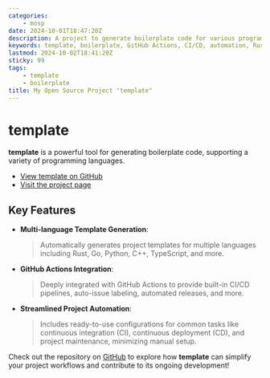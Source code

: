 ```yaml
---
categories:
    - mosp
date: 2024-10-01T18:47:20Z
description: A project to generate boilerplate code for various programming languages with deep GitHub Actions integration
keywords: template, boilerplate, GitHub Actions, CI/CD, automation, Rust, Go, Python, C++, CXX, CUDA, TypeScript
lastmod: 2024-10-02T18:41:20Z
sticky: 99
tags:
    - template
    - boilerplate
title: My Open Source Project "template"
---
```




# template

**template** is a powerful tool for generating boilerplate code, supporting a variety of programming languages.

- [View template on GitHub](https://github.com/x-pt/template)
- [Visit the project page](https://x-pt.github.io)

## Key Features

- **Multi-language Template Generation**:
    > Automatically generates project templates for multiple languages including Rust, Go, Python, C++, TypeScript, and more.
- **GitHub Actions Integration**:
    > Deeply integrated with GitHub Actions to provide built-in CI/CD pipelines, auto-issue labeling, automated releases, and more.
- **Streamlined Project Automation**:
    > Includes ready-to-use configurations for common tasks like continuous integration (CI), continuous deployment (CD), and project maintenance, minimizing manual setup.

Check out the repository on [GitHub](https://github.com/x-pt/template) to explore how **template** can simplify your project workflows and contribute to its ongoing development!
